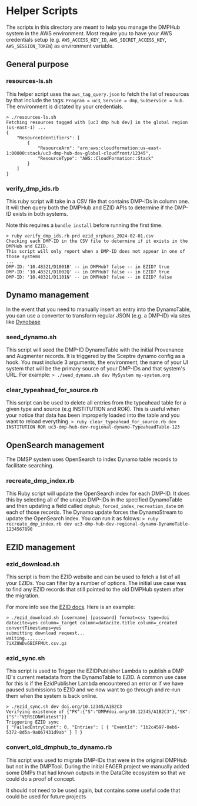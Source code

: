 # Helper Scripts

The scripts in this directory are meant to help you manage the DMPHub system in the AWS environment. Most require you to have your AWS credentials setup (e.g. `AWS_ACCESS_KEY_ID`, `AWS_SECRET_ACCESS_KEY`, `AWS_SESSION_TOKEN`) as environment variable.

## General purpose

### resources-ls.sh

This helper script uses the `aws_tag_query.json` to fetch the list of resources by that include the tags:
`Program = uc3`, `Service = dmp`, `SubService = hub`. The environment is dictated by your credentials.
```
> ./resources-ls.sh
Fetching resources tagged with [uc3 dmp hub dev] in the global region (us-east-1) ...
{
    "ResourceIdentifiers": [
        {
            "ResourceArn": "arn:aws:cloudformation:us-east-1:00000:stack/uc3-dmp-hub-dev-global-cloudfront/12345",
            "ResourceType": "AWS::CloudFormation::Stack"
        }
    ]
}
```

### verify_dmp_ids.rb

This ruby script will take in a CSV file that contains DMP-IDs in column one. It will then query both the DMPHub and EZID APIs to determine if the DMP-ID exists in both systems.

Note this requires a `bundle install` before running the first time.
```
> ruby verify_dmp_ids.rb prd ezid_orphans_2024-02-01.csv
Checking each DMP-ID in the CSV file to determine if it exists in the DMPHub and EZID.
This script will only report when a DMP-ID does not appear in one of those systems
...
DMP-ID: '10.48321/D1001B' -- in DMPHub? false -- in EZID? true
DMP-ID: '10.48321/D1002Q' -- in DMPHub? false -- in EZID? true
DMP-ID: '10.48321/D1101N' -- in DMPHub? false -- in EZID? false
```

## Dynamo management

In the event that you need to manually insert an entry into the DynamoTable, you can use a converter to transform regular JSON (e.g. a DMP-ID) via sites like [Dynobase](https://dynobase.dev/dynamodb-json-converter-tool/)

### seed_dynamo.sh

This script will seed the DMP-ID DynamoTable with the initial Provenance and Augmenter records. It is triggered by the Sceptre dynamo config as a hook. You must include 3 arguments, the environment, the name of your UI system that will be the primary source of your DMP-IDs and that system's URL. For example:
`> ./seed_dynamo.sh dev MySystem my-system.org`

### clear_typeahead_for_source.rb

This script can be used to delete all entries from the typeahead table for a given type and source (e.g INSTITUTION and ROR). This is useful when your notice that data has been improperly loaded into the table and you want to reload everything.
`> ruby clear_typeahead_for_source.rb dev INSTITUTION ROR uc3-dmp-hub-dev-regional-dynamo-TypeaheadTable-123`

## OpenSearch management

The DMSP system uses OpenSearch to index Dynamo table records to facilitate searching.

### recreate_dmp_index.rb

This Ruby script will update the OpenSearch index for each DMP-ID. It does this by selecting all of the unique DMP-IDs in the specified DynamoTable and then updating a field called `dmphub_forced_index_recreation_date` on each of those records. The Dynamo update forces the DynamoStream to update the OpenSearch index. You can run it as folows:
`> ruby recreate_dmp_index.rb dev uc3-dmp-hub-dev-regional-dynamo-DynamoTable-1234567890`

## EZID management

### ezid_download.sh

This script is from the EZID website and can be used to fetch a list of all your EZIDs. You can filter by a number of options. The initial use case was to find any EZID records that still pointed to the old DMPHub system after the migration.

For more info see the [EZID docs](https://ezid.cdlib.org/doc/apidoc.html#batch-download). Here is an example:
```
> ./ezid_download.sh [username] [password] format=csv type=doi datacite=yes column=_target column=datacite.title column=_created convertTimestamps=yes
submitting download request...
waiting........
7iXZ8WDv6BIFFMUt.csv.gz
```

### ezid_sync.sh

This script is used to Trigger the EZIDPublisher Lambda to publish a DMP ID's current metadata from the DynamoTable to EZID. A common use case for this is if the EzidPublisher Lambda encountered an error or if we have paused submissions to EZID and we now want to go through and re-run them when the system is back online.

```
> ./ezid_sync.sh dev doi.org/10.12345/A1B2C3
Verifying existence of {"PK":{"S":"DMP#doi.org/10.12345/A1B2C3"},"SK":{"S":"VERSION#latest"}}
Triggering EZID sync
{ "FailedEntryCount": 0, "Entries": [ { "EventId": "1b2c4597-8eb6-5372-8d5a-9a067431d9ab" } ] }
```

### convert_old_dmphub_to_dynamo.rb

This script was used to migrate DMP-IDs that were in the original DMPHub but not in the DMPTool. During the initial EAGER project we manually added some DMPs that had known outputs in the DataCite ecosystem so that we could do a proof of concept.

It should not need to be used again, but contains some useful code that could be used for future projects
